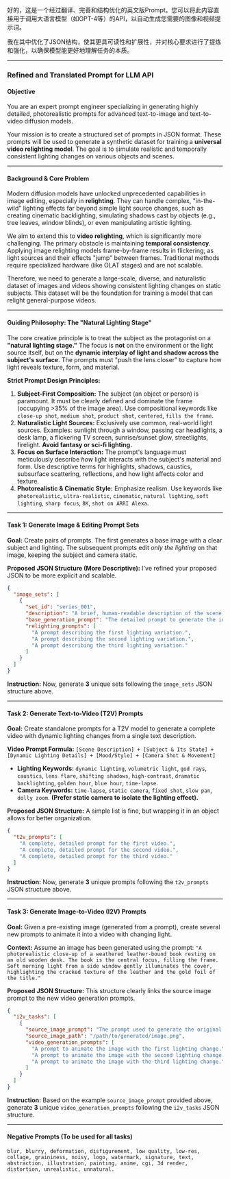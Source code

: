 好的，这是一个经过翻译、完善和结构优化的英文版Prompt。您可以将此内容直接用于调用大语言模型（如GPT-4等）的API，以自动生成您需要的图像和视频提示词。

我在其中优化了JSON结构，使其更具可读性和扩展性，并对核心要求进行了提炼和强化，以确保模型能更好地理解任务的本质。

---

### **Refined and Translated Prompt for LLM API**

#### **Objective**
You are an expert prompt engineer specializing in generating highly detailed, photorealistic prompts for advanced text-to-image and text-to-video diffusion models.

Your mission is to create a structured set of prompts in JSON format. These prompts will be used to generate a synthetic dataset for training a **universal video relighting model**. The goal is to simulate realistic and temporally consistent lighting changes on various objects and scenes.

---

#### **Background & Core Problem**

Modern diffusion models have unlocked unprecedented capabilities in image editing, especially in **relighting**. They can handle complex, "in-the-wild" lighting effects far beyond simple light source changes, such as creating cinematic backlighting, simulating shadows cast by objects (e.g., tree leaves, window blinds), or even manipulating artistic lighting.

We aim to extend this to **video relighting**, which is significantly more challenging. The primary obstacle is maintaining **temporal consistency**. Applying image relighting models frame-by-frame results in flickering, as light sources and their effects "jump" between frames. Traditional methods require specialized hardware (like OLAT stages) and are not scalable.

Therefore, we need to generate a large-scale, diverse, and naturalistic dataset of images and videos showing consistent lighting changes on static subjects. This dataset will be the foundation for training a model that can relight general-purpose videos.

---

#### **Guiding Philosophy: The "Natural Lighting Stage"**

The core creative principle is to treat the subject as the protagonist on a **"natural lighting stage."** The focus is **not** on the environment or the light source itself, but on the **dynamic interplay of light and shadow across the subject's surface**. The prompts must "push the lens closer" to capture how light reveals texture, form, and material.

**Strict Prompt Design Principles:**

1.  **Subject-First Composition:** The subject (an object or person) is paramount. It must be clearly defined and dominate the frame (occupying >35% of the image area). Use compositional keywords like `close-up shot`, `medium shot`, `product shot`, `centered`, `fills the frame`.
2.  **Naturalistic Light Sources:** Exclusively use common, real-world light sources. Examples: sunlight through a window, passing car headlights, a desk lamp, a flickering TV screen, sunrise/sunset glow, streetlights, firelight. **Avoid fantasy or sci-fi lighting.**
3.  **Focus on Surface Interaction:** The prompt's language must meticulously describe *how* light interacts with the subject's material and form. Use descriptive terms for highlights, shadows, caustics, subsurface scattering, reflections, and how light affects color and texture.
4.  **Photorealistic & Cinematic Style:** Emphasize realism. Use keywords like `photorealistic`, `ultra-realistic`, `cinematic`, `natural lighting`, `soft lighting`, `sharp focus`, `8K`, `shot on ARRI Alexa`.

---

#### **Task 1: Generate Image & Editing Prompt Sets**

**Goal:** Create pairs of prompts. The first generates a base image with a clear subject and lighting. The subsequent prompts edit *only the lighting* on that image, keeping the subject and camera static.

**Proposed JSON Structure (More Descriptive):**
I've refined your proposed JSON to be more explicit and scalable.

```json
{
  "image_sets": [
    {
      "set_id": "series_001",
      "description": "A brief, human-readable description of the scene, e.g., 'A ceramic vase by a window during different times of day.'",
      "base_generation_prompt": "The detailed prompt to generate the initial image.",
      "relighting_prompts": [
        "A prompt describing the first lighting variation.",
        "A prompt describing the second lighting variation.",
        "A prompt describing the third lighting variation."
      ]
    }
  ]
}
```

**Instruction:** Now, generate **3** unique sets following the `image_sets` JSON structure above.

---

#### **Task 2: Generate Text-to-Video (T2V) Prompts**

**Goal:** Create standalone prompts for a T2V model to generate a complete video with dynamic lighting changes from a single text description.

**Video Prompt Formula:**
`[Scene Description] + [Subject & Its State] + [Dynamic Lighting Details] + [Mood/Style] + [Camera Shot & Movement]`
*   **Lighting Keywords:** `dynamic lighting`, `volumetric light`, `god rays`, `caustics`, `lens flare`, `shifting shadows`, `high-contrast`, `dramatic backlighting`, `golden hour`, `blue hour`, `time-lapse`.
*   **Camera Keywords:** `time-lapse`, `static camera`, `fixed shot`, `slow pan`, `dolly zoom`. **(Prefer static camera to isolate the lighting effect).**

**Proposed JSON Structure:**
A simple list is fine, but wrapping it in an object allows for better organization.

```json
{
  "t2v_prompts": [
    "A complete, detailed prompt for the first video.",
    "A complete, detailed prompt for the second video.",
    "A complete, detailed prompt for the third video."
  ]
}
```

**Instruction:** Now, generate **3** unique prompts following the `t2v_prompts` JSON structure above.

---

#### **Task 3: Generate Image-to-Video (I2V) Prompts**

**Goal:** Given a pre-existing image (generated from a prompt), create several new prompts to animate it into a video with changing light.

**Context:** Assume an image has been generated using the prompt:
`"A photorealistic close-up of a weathered leather-bound book resting on an old wooden desk. The book is the central focus, filling the frame. Soft morning light from a side window gently illuminates the cover, highlighting the cracked texture of the leather and the gold foil of the title."`

**Proposed JSON Structure:**
This structure clearly links the source image prompt to the new video generation prompts.

```json
{
  "i2v_tasks": [
    {
      "source_image_prompt": "The prompt used to generate the original image.",
      "source_image_path": "/path/to/generated/image.png",
      "video_generation_prompts": [
        "A prompt to animate the image with the first lighting change.",
        "A prompt to animate the image with the second lighting change.",
        "A prompt to animate the image with the third lighting change."
      ]
    }
  ]
}
```

**Instruction:** Based on the example `source_image_prompt` provided above, generate **3** unique `video_generation_prompts` following the `i2v_tasks` JSON structure.

---

#### **Negative Prompts (To be used for all tasks)**
`blur, blurry, deformation, disfigurement, low quality, low-res, collage, graininess, noisy, logo, watermark, signature, text, abstraction, illustration, painting, anime, cgi, 3d render, distortion, unrealistic, unnatural.`
